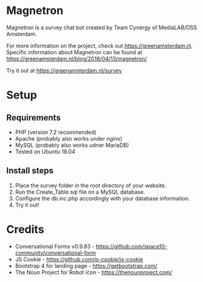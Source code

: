 # Magnetron
Magnetron is a survey chat bot created by Team Cynergy of MediaLAB/DSS Amsterdam.

For more information on the project, check out https://greenamsterdam.nl.
Specific information about Magnetron can be found at https://greenamsterdam.nl/blog/2018/04/13/magnetron/

Try it out at https://greenamsterdam.nl/survey

# Setup

## Requirements
* PHP (version 7.2 recommended)
* Apache (probably also works under nginx)
* MySQL (probably also works udner MariaDB)
* Tested on Ubuntu 18.04

## Install steps
1. Place the survey folder in the root directory of your website. 
2. Run the Create_Table.sql file on a MySQL database.
3. Configure the db.inc.php accordingly with your database information.
4. Try it out!

# Credits
* Conversational Forms v0.9.83 - https://github.com/space10-community/conversational-form
* JS Cookie - https://github.com/js-cookie/js-cookie
* Bootstrap 4 for landing page - https://getbootstrap.com/
* The Noun Project for Robot icon - https://thenounproject.com/
